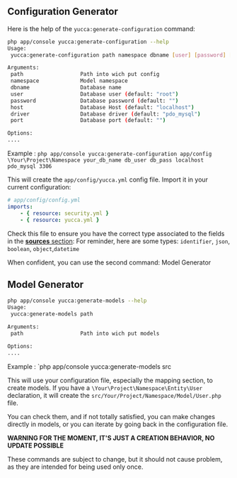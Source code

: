Configuration Generator
-----------------------
Here is the help of the `yucca:generate-configuration` command:
```bash
php app/console yucca:generate-configuration --help
Usage:
 yucca:generate-configuration path namespace dbname [user] [password] [host] [driver] [port]

Arguments:
 path                  Path into wich put config
 namespace             Model namespace
 dbname                Database name
 user                  Database user (default: "root")
 password              Database password (default: "")
 host                  Database Host (default: "localhost")
 driver                Database driver (default: "pdo_mysql")
 port                  Database port (default: "")

Options:
....
```

Example : `php app/console yucca:generate-configuration app/config \Your\Project\Namespace your_db_name db_user db_pass localhost pdo_mysql 3306`

This will create the `app/config/yucca.yml` config file.
Import it in your current configuration:
```yaml
# app/config/config.yml
imports:
    - { resource: security.yml }
    - { resource: yucca.yml }
```

Check this file to ensure you have the correct type associated to the fields in the [**sources** section](https://github.com/rjanot/yucca/blob/master/README.md#sources):
For reminder, here are some types: `identifier`, `json`, `boolean`, `object`,`datetime`

When confident, you can use the second command: Model Generator

Model Generator
---------------
```bash
php app/console yucca:generate-models --help
Usage:
 yucca:generate-models path

Arguments:
 path                  Path into wich put models

Options:
....
```

Example : `php app/console yucca:generate-models src

This will use your configuration file, especially the mapping section, to create models.
If you have a `\Your\Project\Namespace\Entity\User` declaration, it will create the `src/Your/Project/Namespace/Model/User.php` file.

You can check them, and if not totally satisfied, you can make changes directly in models, or you can iterate by going back in the configuration file.

**WARNING FOR THE MOMENT, IT'S JUST A CREATION BEHAVIOR, NO UPDATE POSSIBLE**

These commands are subject to change, but it should not cause problem, as they are intended for being used only once.
